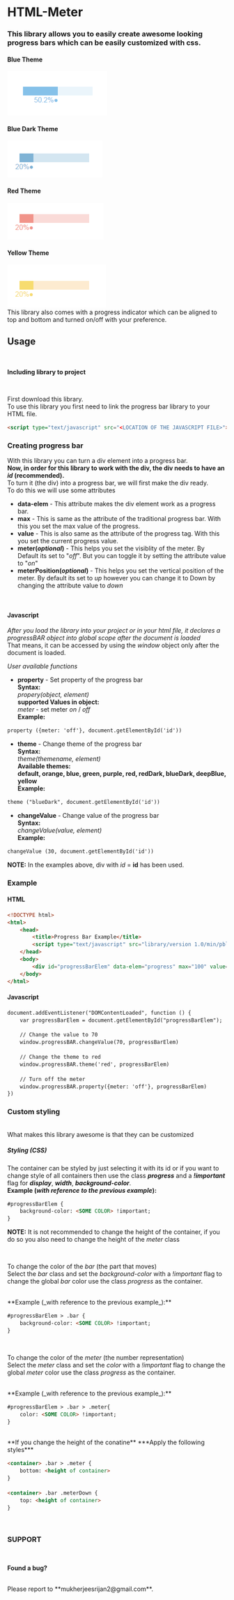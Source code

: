 # HTML-Meter
### This library allows you to easily create awesome looking progress bars which can be easily customized with css.

#### Blue Theme
![DEMO](images/progressBarBlue.PNG)
#### Blue Dark Theme
![DEMO](images/progressBarBlueDark.PNG)
#### Red Theme
![DEMO](images/progressBarRed.PNG)
#### Yellow Theme
![DEMO](images/progressBarYellow.PNG)
<br>
This library also comes with a progress indicator which can be aligned to top and bottom and turned on/off with your preference.
<br>
## Usage
<br>

**Including library to project**

<br>

First download this library.
<br>
To use this library you first need to link the progress bar library to your HTML file.

```html
<script type="text/javascript" src="<LOCATION OF THE JAVASCRIPT FILE>"></script>
```

### Creating progress bar
With this library you can turn a div element into a progress bar.
<br>
**Now, in order for this library to work with the div, the div needs to have an _id_ (recommended).**
<br>
To turn it (the div) into a progress bar, we will first make the div ready.
<br>
To do this we will use some attributes
<br>
* **data-elem** - This attribute makes the div element work as a progress bar.
* **max** - This is same as the attribute of the traditional progress bar. With this you set the max value of the progress. 
* **value** - This is also same as the attribute of the progress tag. With this you set the current progress value. 
* **meter(_optional_)** - This helps you set the visiblity of the meter. By Default its set to "_off_". But you can toggle it by setting the attribute value to "_on_"
* **meterPosition(_optional_)** - This helps you set the vertical position of the meter. By default its set to _up_ however you can change it to Down by changing the attribute value to _down_
<br>

#### Javascript
*After you load the library into your project or in your html file, it declares a _progressBAR_ object into global scope after the document is loaded*
<br>
That means, it can be accessed by using the *_window_* object only after the document is loaded.
<br>

*User available functions*
* **property** - Set property of the progress bar <br> **Syntax:** <br> _propery(object, element)_ <br> **supported Values in object:** <br> _meter_ - set meter _on_ / _off_ <br> **Example:**
```html
property ({meter: 'off'}, document.getElementById('id'))
```
* **theme** - Change theme of the progress bar <br> **Syntax:** <br> _theme(themename, element)_ <br> **Available themes:** <br> **default, orange, blue, green, purple, red, redDark, blueDark, deepBlue, yellow** <br> **Example:**
```html
theme ("blueDark", document.getElementById('id'))
```
* **changeValue** - Change value of the progress bar <br> **Syntax:** <br> _changeValue(value, element)_ <br> **Example:**
```html
changeValue (30, document.getElementById('id'))
```

**NOTE:** In the examples above, div with _id_ = **id** has been used.
<br>

### Example
#### HTML

```html
<!DOCTYPE html>
<html>
	<head>
		<title>Progress Bar Example</title>
		<script type="text/javascript" src="library/version 1.0/min/pbl-1.0.0.min.js"></script>
	</head>
	<body>
		<div id="progressBarElem" data-elem="progress" max="100" value="50" meter="on" meterPosition="down"></div>
	</body>
</html>
```

#### Javascript

```html
document.addEventListener("DOMContentLoaded", function () {
	var progressBarElem = document.getElementById("progressBarElem");

	// Change the value to 70
	window.progressBAR.changeValue(70, progressBarElem)

	// Change the theme to red
	window.progressBAR.theme('red', progressBarElem)

	// Turn off the meter
	window.progressBAR.property({meter: 'off'}, progressBarElem)
})
```

### Custom styling
<br>
What makes this library awesome is that they can be customized
<br>

##### Styling (CSS)
The container can be styled by just selecting it with its id or if you want to change style of all containers then use the class **_progress_** and a **_!important_** flag for **_display_**, **_width_**, **_background-color_**.
<br>
**Example (_with reference to the previous example_):**

```html
#progressBarElem {
	background-color: <SOME COLOR> !important;
}
```

**NOTE:** It is not recommended to change the height of the container, if you do so you also need to change the height of the _meter_ class

<br>

To change the color of the _bar_ (the part that moves)
<br>
Select the _bar_ class and set the _background-color_ with a _!important_ flag to change the global _bar_ color use the class _progress_ as the container.

<br>
**Example (_with reference to the previous example_):**

```html
#progressBarElem > .bar {
	background-color: <SOME COLOR> !important;
}
```

<br>

To change the color of the _meter_ (the number representation)
<br>
Select the _meter_ class and set the _color_ with a _!important_ flag to change the global _meter_ color use the class _progress_ as the container.

<br>
**Example (_with reference to the previous example_):**

```html
#progressBarElem > .bar > .meter{
	color: <SOME COLOR> !important;
}
```

<br>
**If you change the height of the conatine**
***Apply the following styles***

```html
<container> .bar > .meter {
	bottom: <height of container>
}

<container> .bar .meterDown {
	top: <height of container>
}
```
<br>

### SUPPORT
<br>

**Found a bug?**

<br>
Please report to **mukherjeesrijan2@gmail.com**.